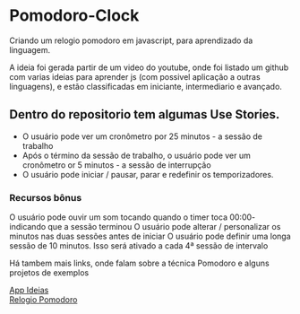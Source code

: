 # Pomodoro-Clock

Criando um relogio pomodoro em javascript, para aprendizado da linguagem.

A ideia foi gerada partir de um video do youtube, onde foi listado um github com varias ideias para aprender js (com possivel aplicação a outras linguagens), e estão classificadas em iniciante, intermediario e avançado.

## Dentro do repositorio tem algumas Use Stories.
- O usuário pode ver um cronômetro por 25 minutos - a sessão de trabalho
- Após o término da sessão de trabalho, o usuário pode ver um cronômetro or 5 minutos - a sessão de interrupção
- O usuário pode iniciar / pausar, parar e redefinir os temporizadores.

### Recursos bônus
O usuário pode ouvir um som tocando quando o timer toca 00:00- indicando que a sessão terminou
O usuário pode alterar / personalizar os minutos nas duas sessões antes de iniciar
O usuário pode definir uma longa sessão de 10 minutos. Isso será ativado a cada 4ª sessão de intervalo

Há tambem mais links, onde falam sobre a técnica Pomodoro e alguns projetos de exemplos

<a href="https://github.com/florinpop17/app-ideas">App Ideias</a>
<br>
<a href="https://github.com/florinpop17/app-ideas/blob/master/Projects/1-Beginner/Pomodoro-Clock.md">Relogio Pomodoro</a>



